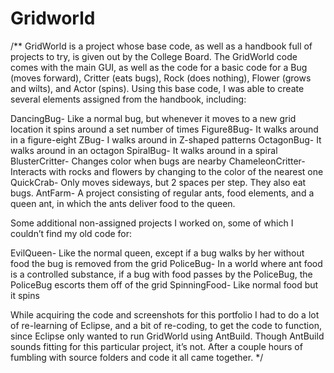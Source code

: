 # Gridworld
/**
GridWorld is a project whose base code, as well as a handbook full of projects to try, is given out by the College Board. The GridWorld code comes with the main GUI, as well as the code for a basic code for a Bug (moves forward), Critter (eats bugs), Rock (does nothing), Flower (grows and wilts), and Actor (spins). Using this base code, I was able to create several elements assigned from the handbook, including:

DancingBug- Like a normal bug, but whenever it moves to a new grid location it spins around a set number of times
Figure8Bug- It walks around in a figure-eight
ZBug- I walks around in Z-shaped patterns
OctagonBug- It walks around in an octagon
SpiralBug- It walks around in a spiral
BlusterCritter- Changes color when bugs are nearby
ChameleonCritter- Interacts with rocks and flowers by changing to the color of the nearest one
QuickCrab- Only moves sideways, but 2 spaces per step. They also eat bugs.
AntFarm- A project consisting of regular ants, food elements, and a queen ant, in which the ants deliver food to the queen.

Some additional non-assigned projects I worked on, some of which I couldn’t find my old code for:

EvilQueen- Like the normal queen, except if a bug walks by her without food the bug is removed from the grid
PoliceBug- In a world where ant food is a controlled substance, if a bug with food passes by the PoliceBug, the PoliceBug escorts them off of the grid
SpinningFood- Like normal food but it spins

While acquiring the code and screenshots for this portfolio I had to do a lot of re-learning of Eclipse, and a bit of re-coding, to get the code to function, since Eclipse only wanted to run GridWorld using AntBuild. Though AntBuild sounds fitting for this particular project, it’s not. After a couple hours of fumbling with source folders and code it all came together.
*/
